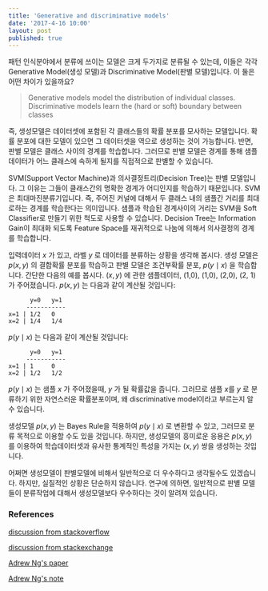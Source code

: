 ```yaml
---
title: 'Generative and discriminative models'
date: '2017-4-16 10:00'
layout: post
published: true
---
```


패턴 인식분야에서 분류에 쓰이는 모델은 크게 두가지로 분류될 수 있는데, 이들은 각각 Generative Model(생성 모델)과 Discriminative Model(판별 모델)입니다. 이 둘은 어떤 차이가 있을까요? 

> Generative models model the distribution of individual classes. Discriminative models learn the (hard or soft) boundary between classes

즉, 생성모델은 데이터셋에 포함된 각 클래스들의 확률 분포를 모사하는 모델입니다. 확률 분포에 대한 모델이 있으면 그 데이터셋을 역으로 생성하는 것이 가능합니다. 반면, 판별 모델은 클래스 사이의 경계를 학습합니다. 그러므로 판별 모델은 경계를 통해 샘플데이터가 어느 클래스에 속하게 될지를 직접적으로 판별할 수 있습니다. 

SVM(Support Vector Machine)과 의사결정트리(Decision Tree)는 판별 모델입니다. 그 이유는 그들이 클래스간의 명확한 경계가 어디인지를 학습하기 때문입니다. SVM은 최대마진분류기입니다. 즉, 주어진 커널에 대해서 두 클래스 내의 샘플간 거리를 최대로하는 경계를 학습한다는 의미입니다. 샘플과 학습된 경계사이의 거리는 SVM을 Soft Classifier로 만들기 위한 척도로 사용할 수 있습니다. Decision Tree는 Information Gain이 최대화 되도록 Feature Space를 재귀적으로 나눔에 의해서 의사결정의 경계를 학습합니다.

입력데이터 $x$ 가 있고, 라벨 $y$ 로 데이터를 분류하는 상황을 생각해 봅시다. 생성 모델은 $p(x,y)$ 의 결합확률 분포를 학습하고 판별 모델은 조건부확률 분포, $p(y \mid x)$ 을 학습합니다. 간단한 다음의 예를 봅시다. $(x,y)$ 에 관한 샘플데이터, (1,0), (1,0), (2,0), (2, 1)가 주어졌습니다. $p(x,y)$ 는 다음과 같이 계산될 것입니다:

```
      y=0   y=1
     -----------
x=1 | 1/2   0
x=2 | 1/4   1/4
```

$p(y \mid x)$  는 다음과 같이 계산될 것입니다:

```
      y=0   y=1
     -----------
x=1 | 1     0
x=2 | 1/2   1/2
```

$p(y \mid x)$  는 샘플 $x$ 가 주어졌을때, $y$ 가 될 확률값을 줍니다. 그러므로 샘플 $x$를 $y$ 로 분류하기 위한 자연스러운 확률분포이며, 왜 discriminative model이라고 부르는지 알 수 있습니다. 

생성모델 $p(x,y)$ 는 Bayes Rule을 적용하여 $p(y \mid x)$  로 변환할 수 있고, 그러므로 분류 목적으로 이용할 수도 있을 것입니다. 하지만, 생성모델의 흥미로운 응용은 $p(x,y)$ 를 이용하여 학습데이터셋과 유사한 통계적인 특성을 가지는 $(x,y)$ 쌍을 생성하는 것입니다.

어쩌면 생성모델이 판별모델에 비해서 일반적으로 더 우수하다고 생각될수도 있겠습니다. 하지만, 실질적인 상황은 단순하지 않습니다. 연구에 의하면, 일반적으로 판별 모델들이 분류작업에 대해서 생성모델보다 우수하다는 것이 알려져 있습니다.

### References

[discussion from stackoverflow](http://stackoverflow.com/questions/879432/what-is-the-difference-between-a-generative-and-discriminative-algorithm)

[discussion from stackexchange](https://stats.stackexchange.com/questions/12421/generative-vs-discriminative/223850#223850)

[Adrew Ng's paper](http://papers.nips.cc/paper/2020-on-discriminative-vs-generative-classifiers-a-comparison-of-logistic-regression-and-naive-bayes.pdf)

[Adrew Ng's note](http://cs229.stanford.edu/notes/cs229-notes2.pdf)
